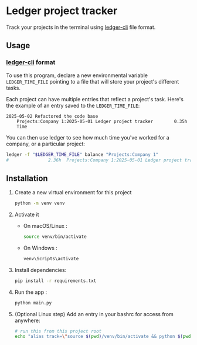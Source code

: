 # Ledger project tracker

Track your projects in the terminal using [ledger-cli](https://ledger-cli.org/) file format.

## Usage

### [ledger-cli](https://ledger-cli.org/) format

To use this program, declare a new environmental variable `LEDGER_TIME_FILE` pointing to a file that will store your project's different tasks.

Each project can have multiple entries that reflect a project's task. Here's the example of an entry saved to the `LEDGER_TIME_FILE`:

```ledger
2025-05-02 Refactored the code base
    Projects:Company 1:2025-05-01 Ledger project tracker        0.35h
    Time
```

You can then use ledger to see how much time you've worked for a company, or a particular project:

```bash
ledger -f "$LEDGER_TIME_FILE" balance "Projects:Company 1"
#               2.36h  Projects:Company 1:2025-05-01 Ledger project tracker
```

## Installation

1. Create a new virtual environment for this project
    ```bash
    python -m venv venv
    ```
2.  Activate it
    - On macOS/Linux : 
      ```bash
      source venv/bin/activate
      ```
    - On Windows :
      ```powershell
      venv\Scripts\activate
      ```
3. Install dependencies:
    ```bash
    pip install -r requirements.txt
    ```
   
4. Run the app :
    ```bash
    python main.py
    ```

5. (Optional Linux step) Add an entry in your bashrc for access from anywhere:
    ```bash
    # run this from this project root
    echo "alias track=\"source $(pwd)/venv/bin/activate && python $(pwd)/main.py && deactivate\"" >> ~/.bashrc
    ```
